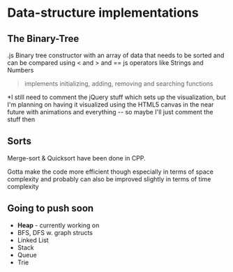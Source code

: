 # Data-structure implementations


## The Binary-Tree
.js Binary tree constructor with an array of data that needs to be sorted and can be compared using &lt; and > and == js operators like Strings and Numbers


> implements initializing, adding, removing and searching functions 

*I still need to comment the jQuery stuff which sets up the visualization, but I'm  planning on having it visualized using the HTML5 canvas in the near future with animations and everything -- so maybe I'll just comment the stuff then

## Sorts
Merge-sort & Quicksort have been done in CPP.

Gotta make the code more efficient though especially in terms of space complexity and probably can also be improved slightly in terms of time complexity


## Going to push soon
* **Heap** - currently working on
* BFS, DFS w. graph structs
* Linked List
* Stack
* Queue
* Trie
